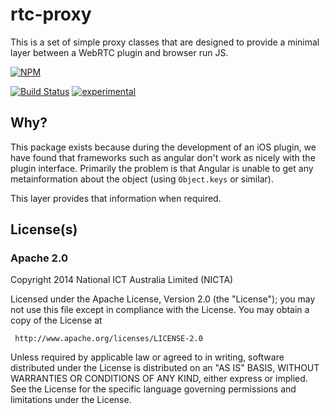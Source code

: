 # rtc-proxy

This is a set of simple proxy classes that are designed to provide a
minimal layer between a WebRTC plugin and browser run JS.


[![NPM](https://nodei.co/npm/rtc-proxy.png)](https://nodei.co/npm/rtc-proxy/)

[![Build Status](https://img.shields.io/travis/rtc-io/rtc-proxy.svg?branch=master)](https://travis-ci.org/rtc-io/rtc-proxy) [![experimental](https://img.shields.io/badge/stability-experimental-red.svg)](https://github.com/dominictarr/stability#experimental) 

## Why?

This package exists because during the development of an iOS plugin, we
have found that frameworks such as angular don't work as nicely with
the plugin interface.  Primarily the problem is that Angular is unable
to get any metainformation about the object (using `Object.keys` or
similar).

This layer provides that information when required.

## License(s)

### Apache 2.0

Copyright 2014 National ICT Australia Limited (NICTA)

   Licensed under the Apache License, Version 2.0 (the "License");
   you may not use this file except in compliance with the License.
   You may obtain a copy of the License at

     http://www.apache.org/licenses/LICENSE-2.0

   Unless required by applicable law or agreed to in writing, software
   distributed under the License is distributed on an "AS IS" BASIS,
   WITHOUT WARRANTIES OR CONDITIONS OF ANY KIND, either express or implied.
   See the License for the specific language governing permissions and
   limitations under the License.
